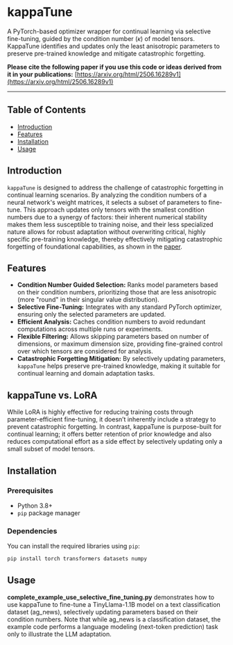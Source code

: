# kappaTune

A PyTorch-based optimizer wrapper for continual learning via selective fine-tuning, guided by the condition number ($\kappa$) of model tensors. KappaTune identifies and updates only the least anisotropic parameters to preserve pre-trained knowledge and mitigate catastrophic forgetting.

**Please cite the following paper if you use this code or ideas derived from it in your publications:**
[https://arxiv.org/html/2506.16289v1](https://arxiv.org/html/2506.16289v1)

---

## Table of Contents
- [Introduction](#introduction)
- [Features](#features)
- [Installation](#installation)
- [Usage](#usage)

## Introduction
`kappaTune` is designed to address the challenge of catastrophic forgetting in continual learning scenarios. By analyzing the condition numbers of a neural network's weight matrices, it selects a subset of parameters to fine-tune. This approach updates only tensors with the smallest condition numbers due to a synergy of factors: their inherent numerical stability makes them less susceptible to training noise, and their less specialized nature allows for robust adaptation without overwriting critical, highly specific pre-training knowledge, thereby effectively mitigating catastrophic forgetting of foundational capabilities, as shown in the [paper](https://arxiv.org/html/2506.16289v1).

## Features
* **Condition Number Guided Selection:** Ranks model parameters based on their condition numbers, prioritizing those that are less anisotropic (more "round" in their singular value distribution).
* **Selective Fine-Tuning:** Integrates with any standard PyTorch optimizer, ensuring only the selected parameters are updated.
* **Efficient Analysis:** Caches condition numbers to avoid redundant computations across multiple runs or experiments.
* **Flexible Filtering:** Allows skipping parameters based on number of dimensions, or maximum dimension size, providing fine-grained control over which tensors are considered for analysis.
* **Catastrophic Forgetting Mitigation:** By selectively updating parameters, `kappaTune` helps preserve pre-trained knowledge, making it suitable for continual learning and domain adaptation tasks.

## kappaTune vs. LoRA
While LoRA is highly effective for reducing training costs through parameter-efficient fine-tuning, it doesn’t inherently include a strategy to prevent catastrophic forgetting. In contrast, kappaTune is purpose-built for continual learning; it offers better retention of prior knowledge and also reduces computational effort as a side effect by selectively updating only a small subset of model tensors.

## Installation

### Prerequisites
* Python 3.8+
* `pip` package manager

### Dependencies
You can install the required libraries using `pip`:

```bash
pip install torch transformers datasets numpy
```

## Usage
**complete_example_use_selective_fine_tuning.py** demonstrates how to use kappaTune to fine-tune a TinyLlama-1.1B model on a text classification dataset (ag_news), selectively updating parameters based on their condition numbers. Note that while ag_news is a classification dataset, the example code performs a language modeling (next-token prediction) task only to illustrate the LLM adaptation.
